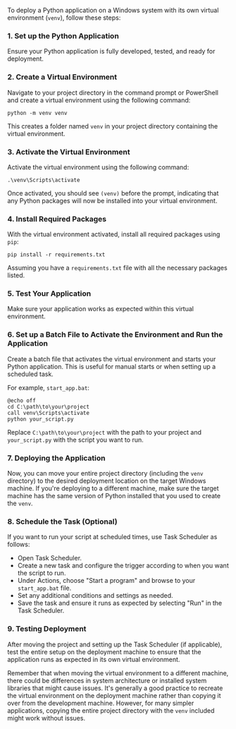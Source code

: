 To deploy a Python application on a Windows system with its own virtual environment (`venv`), follow these steps:

### 1. Set up the Python Application
Ensure your Python application is fully developed, tested, and ready for deployment.

### 2. Create a Virtual Environment
Navigate to your project directory in the command prompt or PowerShell and create a virtual environment using the following command:

```shell
python -m venv venv
```

This creates a folder named `venv` in your project directory containing the virtual environment.

### 3. Activate the Virtual Environment
Activate the virtual environment using the following command:

```shell
.\venv\Scripts\activate
```

Once activated, you should see `(venv)` before the prompt, indicating that any Python packages will now be installed into your virtual environment.

### 4. Install Required Packages
With the virtual environment activated, install all required packages using `pip`:

```shell
pip install -r requirements.txt
```

Assuming you have a `requirements.txt` file with all the necessary packages listed.

### 5. Test Your Application
Make sure your application works as expected within this virtual environment.

### 6. Set up a Batch File to Activate the Environment and Run the Application
Create a batch file that activates the virtual environment and starts your Python application. This is useful for manual starts or when setting up a scheduled task.

For example, `start_app.bat`:

```batch
@echo off
cd C:\path\to\your\project
call venv\Scripts\activate
python your_script.py
```

Replace `C:\path\to\your\project` with the path to your project and `your_script.py` with the script you want to run.

### 7. Deploying the Application
Now, you can move your entire project directory (including the `venv` directory) to the desired deployment location on the target Windows machine. If you're deploying to a different machine, make sure the target machine has the same version of Python installed that you used to create the `venv`.

### 8. Schedule the Task (Optional)
If you want to run your script at scheduled times, use Task Scheduler as follows:

- Open Task Scheduler.
- Create a new task and configure the trigger according to when you want the script to run.
- Under Actions, choose "Start a program" and browse to your `start_app.bat` file.
- Set any additional conditions and settings as needed.
- Save the task and ensure it runs as expected by selecting "Run" in the Task Scheduler.

### 9. Testing Deployment
After moving the project and setting up the Task Scheduler (if applicable), test the entire setup on the deployment machine to ensure that the application runs as expected in its own virtual environment.

Remember that when moving the virtual environment to a different machine, there could be differences in system architecture or installed system libraries that might cause issues. It's generally a good practice to recreate the virtual environment on the deployment machine rather than copying it over from the development machine. However, for many simpler applications, copying the entire project directory with the `venv` included might work without issues.